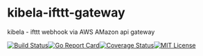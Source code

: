 # kibela-ifttt-gateway
kibela - ifttt webhook via AWS AMazon api gateway

[![Build Status](https://travis-ci.org/dekokun/kibela-ifttt-gateway.svg?branch=master)](https://travis-ci.org/dekokun/kibela-ifttt-gateway)[![Go Report Card](https://goreportcard.com/badge/github.com/dekokun/kibela-ifttt-gateway)](https://goreportcard.com/report/github.com/dekokun/kibela-ifttt-gateway)[![Coverage Status](https://coveralls.io/repos/github/dekokun/kibela-ifttt-gateway/badge.svg?branch=master)](https://coveralls.io/github/dekokun/kibela-ifttt-gateway?branch=master)[![MIT License](http://img.shields.io/badge/license-MIT-blue.svg?style=flat)](LICENSE)

